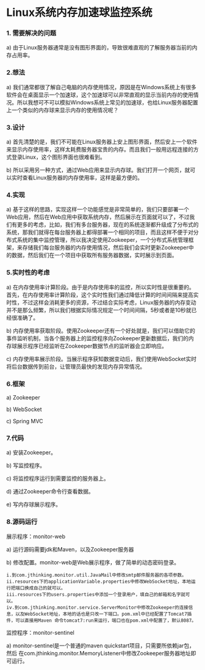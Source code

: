 # Linux系统内存加速球监控系统

### 1. 需要解决的问题

a) 由于Linux服务器通常是没有图形界面的，导致很难直观的了解服务器当前的内存占用率。

### 2.想法

a) 我们通常都很了解自己电脑的内存使用情况，原因是在Windows系统上有很多软件会在桌面显示一个加速球，这个加速球可以非常直观的显示当前内存的使用情况。所以我想可不可以模拟Windows系统上常见的加速球，也给Linux服务器配置上一个类似的内存球来显示内存的使用情况呢？

### 3.设计

a) 首先清楚的是，我们不可能在Linux服务器上安上图形界面，然后安上一个软件来显示内存使用率，这样太耗费服务器宝贵的内存。而且我们一般用远程连接的方式登录Linux，这个图形界面也很难看到。

b) 所以采用另一种方式，通过Web应用来显示内存球。我们打开一个网页，就可以实时查看Linux服务器的内存使用率，这样是最方便的。

### 4.实现

a) 基于这样的思路，实现这样一个功能感觉是非常简单的，我们只要部署一个Web应用，然后在Web应用中获取系统内存，然后展示在页面就可以了，不过我们有更多的考虑，比如，我们有多台服务器，现在的系统逐渐都升级成了分布式的系统，那我们就得在每台服务器上都得部署一个相同的项目，而且这样不便于对分布式系统的集中监控管理，所以我决定使用Zookeeper，一个分布式系统管理框架，来存储我们每台服务器的内存使用情况，然后我们会实时更新Zookeeper中的数据，然后我们在一个项目中获取所有服务器数据，实时展示到页面。

### 5.实时性的考虑

a) 在内存使用率计算阶段。由于是内存使用率的监控，所以实时性是很重要的。首先，在内存使用率计算阶段，这个实时性我们通过降低计算的时间间隔来提高实时性，不过这样会消耗更多的资源，不过结合实际考虑，Linux服务器的内存变动并不是那么频繁，所以我们根据实际情况规定一个时间间隔，5秒或者是10秒就已经很准确了。

b) 内存使用率获取阶段。使用Zookeeper还有一个好处就是，我们可以借助它的事件监听机制，当各个服务器上的监控程序向Zookeeper更新数据后，我们的内存球展示程序已经监听在Zookeeper数据节点的监听器会立即响应。

c) 内存使用率展示阶段。当展示程序获知数据变动后，我们使用WebSocket实时将后台数据传到前台，让管理员最快的发现内存异常情况。

### 6.框架

a) Zookeeper

b) WebSocket

c) Spring MVC

### 7.代码

a) 安装Zookeeper。

b) 写监控程序。

c) 将监控程序运行到需要监控的服务器上。

d) 通过Zookeeper命令行查看数据。

e) 写内存球展示程序。

### 8.源码运行

展示程序：monitor-web

a) 运行源码需要jdk和Maven，以及Zookeeper服务器

b) 修改配置。monitor-web是Web展示程序，做了简单的动态密码登录。

    i.到com.jthinking.monitor.util.JavaMail中修改smtp邮件服务器的各项参数。
    ii.resources下的applicationVariable.properties中修改WebSocket地址，本地运行把端口换成自己的就可以。
    iii.resources下的users.properties中添加一个登录用户，填自己的邮箱和名字就可以。
    iv.到com.jthinking.monitor.service.ServerMonitor中修改Zookeeper的连接信息，以及WebSocket地址，本地的话也是只改一下端口。pom.xml中已经配置了Tomcat7插件，可以直接用Maven 命令tomcat7:run来运行，端口也在pom.xml中配置了，默认8087。
    
监控程序：monitor-sentinel

a) 	monitor-sentinel是一个普通的maven quickstart项目，只需要所依赖jar包，然后		在com.jthinking.monitor.MemoryListener中修改Zookeeper服务器地址即可运行。
